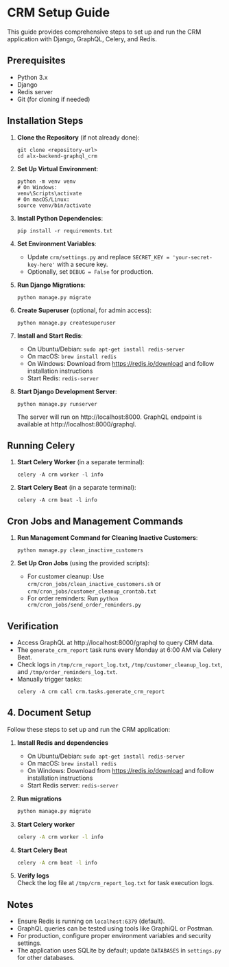 # CRM Setup Guide

This guide provides comprehensive steps to set up and run the CRM application with Django, GraphQL, Celery, and Redis.

## Prerequisites
- Python 3.x
- Django
- Redis server
- Git (for cloning if needed)

## Installation Steps

1. **Clone the Repository** (if not already done):
   ```
   git clone <repository-url>
   cd alx-backend-graphql_crm
   ```

2. **Set Up Virtual Environment**:
   ```
   python -m venv venv
   # On Windows:
   venv\Scripts\activate
   # On macOS/Linux:
   source venv/bin/activate
   ```

3. **Install Python Dependencies**:
   ```
   pip install -r requirements.txt
   ```

4. **Set Environment Variables**:
   - Update `crm/settings.py` and replace `SECRET_KEY = 'your-secret-key-here'` with a secure key.
   - Optionally, set `DEBUG = False` for production.

5. **Run Django Migrations**:
   ```
   python manage.py migrate
   ```

6. **Create Superuser** (optional, for admin access):
   ```
   python manage.py createsuperuser
   ```

7. **Install and Start Redis**:
   - On Ubuntu/Debian: `sudo apt-get install redis-server`
   - On macOS: `brew install redis`
   - On Windows: Download from https://redis.io/download and follow installation instructions
   - Start Redis: `redis-server`

8. **Start Django Development Server**:
   ```
   python manage.py runserver
   ```
   The server will run on http://localhost:8000. GraphQL endpoint is available at http://localhost:8000/graphql.

## Running Celery

1. **Start Celery Worker** (in a separate terminal):
   ```
   celery -A crm worker -l info
   ```

2. **Start Celery Beat** (in a separate terminal):
   ```
   celery -A crm beat -l info
   ```

## Cron Jobs and Management Commands

1. **Run Management Command for Cleaning Inactive Customers**:
   ```
   python manage.py clean_inactive_customers
   ```

2. **Set Up Cron Jobs** (using the provided scripts):
   - For customer cleanup: Use `crm/cron_jobs/clean_inactive_customers.sh` or `crm/cron_jobs/customer_cleanup_crontab.txt`
   - For order reminders: Run `python crm/cron_jobs/send_order_reminders.py`

## Verification

- Access GraphQL at http://localhost:8000/graphql to query CRM data.
- The `generate_crm_report` task runs every Monday at 6:00 AM via Celery Beat.
- Check logs in `/tmp/crm_report_log.txt`, `/tmp/customer_cleanup_log.txt`, and `/tmp/order_reminders_log.txt`.
- Manually trigger tasks:
  ```
  celery -A crm call crm.tasks.generate_crm_report
  ```

## 4. Document Setup

Follow these steps to set up and run the CRM application:

1. **Install Redis and dependencies**  
   - On Ubuntu/Debian: `sudo apt-get install redis-server`  
   - On macOS: `brew install redis`  
   - On Windows: Download from https://redis.io/download and follow installation instructions  
   - Start Redis server: `redis-server`

2. **Run migrations**  
   ```bash
   python manage.py migrate
   ```

3. **Start Celery worker**  
   ```bash
   celery -A crm worker -l info
   ```

4. **Start Celery Beat**  
   ```bash
   celery -A crm beat -l info
   ```

5. **Verify logs**  
   Check the log file at `/tmp/crm_report_log.txt` for task execution logs.

## Notes
- Ensure Redis is running on `localhost:6379` (default).
- GraphQL queries can be tested using tools like GraphiQL or Postman.
- For production, configure proper environment variables and security settings.
- The application uses SQLite by default; update `DATABASES` in `settings.py` for other databases.
